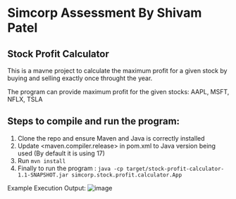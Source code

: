 # Simcorp Assessment By Shivam Patel

## Stock Profit Calculator

This is a mavne project to calculate the maximum profit for a given stock by buying and selling exactly once throught the year.

The program can provide maximum profit for the given stocks: AAPL, MSFT, NFLX, TSLA

## Steps to compile and run the program:
1. Clone the repo and ensure Maven and Java is correctly installed
2. Update <maven.compiler.release> in pom.xml to Java version being used  (By default it is using 17)
2. Run `mvn install`
3. Finally to run the program : `java -cp target/stock-profit-calculator-1.1-SNAPSHOT.jar simcorp.stock.profit.calculator.App`

Example Execution Output:
![image](https://github.com/user-attachments/assets/d257dfdb-57aa-48f4-b8ce-0202f98716c4)
